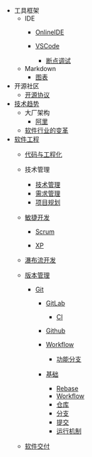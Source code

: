   - 工具框架
    - IDE
      - [OnlineIDE](/工具框架/IDE/OnlineIDE/README.md)
        
      - [VSCode](/工具框架/IDE/VSCode/README.md)
        - [断点调试](/工具框架/IDE/VSCode/断点调试.md)
    - Markdown
      - [图表](/工具框架/Markdown/图表.md)
  - 开源社区
    - [开源协议](/开源社区/开源协议.md)
  - [技术趋势](/技术趋势/README.md)
    - 大厂架构
      - [阿里](/技术趋势/大厂架构/阿里.md)
    - [软件行业的变革](/技术趋势/软件行业的变革.md)
  - [软件工程](/软件工程/README.md)
    - [代码与工程化](/软件工程/代码与工程化.md)
    - 技术管理
      - [技术管理](/软件工程/技术管理/技术管理.md)
      - [需求管理](/软件工程/技术管理/需求管理.md)
      - [项目规划](/软件工程/技术管理/项目规划.md)
    - [敏捷开发](/软件工程/敏捷开发/README.md)
      - [Scrum](/软件工程/敏捷开发/Scrum/README.md)
        
      - [XP](/软件工程/敏捷开发/XP/README.md)
        
    - [瀑布流开发](/软件工程/瀑布流开发/README.md)
      
    - [版本管理](/软件工程/版本管理/README.md)
      - [Git](/软件工程/版本管理/Git/README.md)
        - [GitLab](/软件工程/版本管理/Git/GitLab/README.md)
          - [CI](/软件工程/版本管理/Git/GitLab/CI.md)
        - [Github](/软件工程/版本管理/Git/Github/README.md)
          
        - [Workflow](/软件工程/版本管理/Git/Workflow/README.md)
          - [功能分支](/软件工程/版本管理/Git/Workflow/功能分支.md)
        - [基础](/软件工程/版本管理/Git/基础/README.md)
          - [Rebase](/软件工程/版本管理/Git/基础/Rebase.md)
          - [Workflow](/软件工程/版本管理/Git/基础/Workflow.md)
          - [仓库](/软件工程/版本管理/Git/基础/仓库.md)
          - [分支](/软件工程/版本管理/Git/基础/分支.md)
          - [提交](/软件工程/版本管理/Git/基础/提交.md)
          - [运行机制](/软件工程/版本管理/Git/基础/运行机制.md)
    - [软件交付](/软件工程/软件交付/README.md)
      